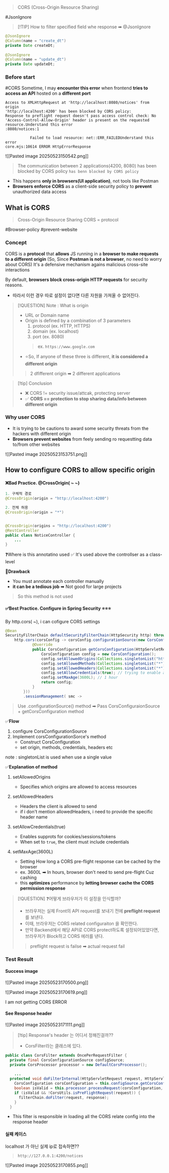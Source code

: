 > CORS (Cross-Origin Resource Sharing)

#JsonIgnore
>[!TIP] How to filter specified field whe response ➡ @JsonIgnore
```java
@JsonIgnore  
@Column(name = "create_dt")  
private Date createDt;  
  
@JsonIgnore  
@Column(name = "update_dt")  
private Date updateDt;
```



### Before start


#CORS 
Sometime, I may **encounter this error** when frontend **tries to access an API** hosted on a **different port** 
```shell
Access to XMLHttpRequest at 'http://localhost:8080/notices' from origin 
'http://localhost:4200' has been blocked by CORS policy:
Response to preflight request doesn't pass access control check: No 'Access-Control-Allow-Origin' header is present on the requested resource.Understand this error
:8080/notices:1 
            
           Failed to load resource: net::ERR_FAILEDUnderstand this error
core.mjs:10614 ERROR HttpErrorResponse
```
![[Pasted image 20250523150542.png]]
> The communication between 2 applications(4200, 8080) has been blocked by CORS policy
> `has benn blocked by CORS policy` 
- This happens **only in browsers(UI application)**, not tools like Postman 
- **Browsers enforce CORS** as a client-side security policy to **prevent** unauthorized data access


## What is CORS 
 > Cross-Origin Resource Sharing
 > CORS = protocol

#Browser-policy  #prevent-website
### Concept
CORS is a **protocol** that **allows** JS running in a **browser to make requests to a different origin** 
(So, Since **Postman is not a browser**, no need to worry about CORS)
It's a defensive mechanism agains malicious cross-site interactions

By default, **browsers block cross-origin HTTP requests** for security reasons.
 - 따라서 이런 경우 따로 설정이 없다면 다른 자원을 가져올 수 없어진다.

>[!QUESTION] Note : What is origin
>- URL or Domain name
>- Origin is defined by a combination of 3 parameters
>	1. protocol (ex. HTTP, HTTPS)
>	2. domain (ex. localhost)
>	3. port (ex. 8080)
>	> ex. `https://www.google.com` 
>- ⭐So, If  anyone of these three is different, **it is considered a different origin** 
>> 2 dfifferent origin ➡ 2 different applications


>[!tip] Conclusion
>- ❌ CORS != security issue/attcak, protecting server
>- ✅ **CORS == protection to stop sharing data/info between different origin**
### Why user CORS 

- It is trying to be cautions to award some security threats from the hackers with different origin
- **Browsers prevent websites** from feely sending ro requestting data to/from other websites

![[Pasted image 20250523153751.png]] 



## How to configure CORS to allow specific origin 

#### ❌Bad Practice. @CrossOrigin( ~ ~) 
```java 
1. 구체적 경로 
@CrossOrigin(origin = "http://localhost:4200") 

2. 전체 허용 
@CrossOrigin(origin = "*")


@CrossOrigin(origins = "http://localhost:4200")
@RestController
public class NoticeController {
    ...
}
```

 ❓Where is this annotatino used
 ✅ It's used above the controllser as a class-level 

**💢Drawback**
- You must annotate each controller manually
- **it can be a tedious job**  ➡ Not good for large projects

> So this method is not used 

#### ✅Best Practice. Configure in Spring Security ⭐⭐⭐

By http.cors( ~), i can cofigure CORS settings 
```java 
@Bean  
SecurityFilterChain defaultSecurityFilterChain(HttpSecurity http) throws Exception {  
    http.cors(corsConfig -> corsConfig.configurationSource(new CorsConfigurationSource() {  
            @Override  
            public CorsConfiguration getCorsConfiguration(HttpServletRequest request) {  
                CorsConfiguration config = new CorsConfiguration();  
                config.setAllowedOrigins(Collections.singletonList("http://localhost:4200"));  
                config.setAllowedMethods(Collections.singletonList("*"));  
                config.setAllowedHeaders(Collections.singletonList("*"));  
                config.setAllowCredentials(true); // trying to enable accepting the user credentials and cookies  
                config.setMaxAge(3600L); // 1 hour  
                return config;  
            }  
        }))  
        .sessionManagement( smc ->
```
> Use .configurationSource() method ➡ Pass CorsConfiguraionSource + getCorsConfiguration method

✅**Flow** 
1. configure CorsConfigurationSource
2. Implement corsConfigurationSorce's method
	- Construct CorsConfiguration
	- set origin, methods, credentials, headers  etc 

note : singletonList is used when use a single value 

✅**Explanation of method** 
1. setAllowedOrigins
	- Specifies which origins are allowed to access resources 
	  
2. setAllowedHeaders
	- Headers the client is allowed to send
	- if i don't mention allowedHeaders, i need to provide the specific header name
	  
3. setAllowCredentials(true)
	- Enables supprots for cookies/sessions/tokens 
	- When set to `true`, the client must include credentials 
	  
4. setMaxAge(3600L)
	- Setting How long a CORS pre-flight response can be cached by the browser
	- ex. 3600L ➡ In hours, browser don't need to send pre-flight Cuz cashing 
	- this **optimizes** performance by **letting browser cache the CORS permission response** 


>[!QUESTION] ❓어떻게 브라우저가 이 설정을 인식할까?
>- 브라우저는 실제 Front의 API request를 보내기 전에 **preflight request**를 보낸다.
>- 이때, 브라우저는 CORS related configuraiton 을 확인한다.
>- 만약 Backend에서 해당 API로 CORS protect하도록 설정되어있었다면, 브라우저가 Block하고 CORS 에러를 낸다.
> > preflight request is failse ➡ actual request fail


### Test Result 
#### Success image

![[Pasted image 20250523170500.png]]

![[Pasted image 20250523170619.png]]

I am not getting CORS ERROR 
#### See Response header 

![[Pasted image 20250523171111.png]]
>[!tip] Response's header 는 어디서 정해진걸까??
>- CorsFilter라는 클래스에 있다.

```java
public class CorsFilter extends OncePerRequestFilter {  
  private final CorsConfigurationSource configSource;  
  private CorsProcessor processor = new DefaultCorsProcessor();  
  
	...
  protected void doFilterInternal(HttpServletRequest request, HttpServletResponse response, FilterChain filterChain) throws ServletException, IOException {  
    CorsConfiguration corsConfiguration = this.configSource.getCorsConfiguration(request);  
    boolean isValid = this.processor.processRequest(corsConfiguration, request, response);  
    if (isValid && !CorsUtils.isPreFlightRequest(request)) {  
      filterChain.doFilter(request, response);  
    }  
  }
```
- This filter is responsible in loading all the CORS relate config into the response header 



#### 실패 케이스 
localhost 가 아닌 실제 ip로 접속하면??
> `http://127.0.0.1:4200/notices`

![[Pasted image 20250523170855.png]]
